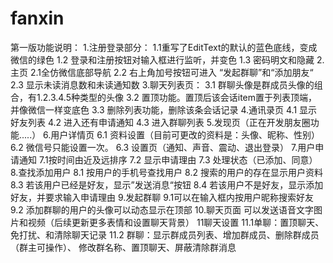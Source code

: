 # fanxin
第一版功能说明：
1.注册登录部分：
     1.1重写了EditText的默认的蓝色底线，变成微信的绿色
     1.2 登录和注册按钮对输入框进行监听，并变色
     1.3 密码明文和隐藏
2.主页
     2.1全仿微信底部导航
     2.2 右上角加号按钮可进入 “发起群聊”和“添加朋友“
     2.3 显示未读消息数和未读通知数
3.聊天列表页：
     3.1 群聊头像是群成员头像的组合，有1.2.3.4.5种类型的头像
     3.2 置顶功能。置顶后该会话item置于列表顶端，并像微信一样变底色
     3.3 删除列表功能，删除该条会话记录
4.通讯录页
     4.1 显示好友列表
     4.2 进入还有申请通知
     4.3 进入群聊列表
5.发现页（正在开发朋友圈功能.....）
6.用户详情页
      6.1 资料设置（目前可更改的资料是：头像、昵称、性别）
      6.2 微信号只能设置一次。
      6.3 设置页（通知、声音、震动、退出登录）
7.用户申请通知
      7.1按时间由近及远排序
      7.2 显示申请理由
      7.3 处理状态（已添加、同意）
8.查找添加用户
      8.1 按用户的手机号查找用户
      8.2 搜索的用户的存在显示用户资料
      8.3 若该用户已经是好友，显示”发送消息“按钮
      8.4 若该用户不是好友，显示添加好友，并要求输入申请理由
9.发起群聊
      9.1可以在输入框内按用户昵称搜索好友
      9.2 添加群聊的用户的头像可以动态显示在顶部
10.聊天页面
      可以发送语音文字图片和视频（后续更新更多表情和设置聊天背景）
11聊天设置
       11.1单聊：置顶聊天、免打扰、和清除聊天记录
       11.2 群聊：显示群成员列表、增加群成员、删除群成员（群主可操作）、
                  修改群名称、置顶聊天、屏蔽清除群消息
